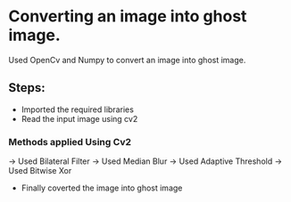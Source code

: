 # Converting an image into ghost image.

Used OpenCv and Numpy to convert an image into ghost image.

## Steps:
* Imported the required libraries
* Read the input image using cv2

### Methods applied Using Cv2
-> Used Bilateral Filter
-> Used Median Blur
-> Used Adaptive Threshold
-> Used Bitwise Xor
* Finally coverted the image into ghost image
